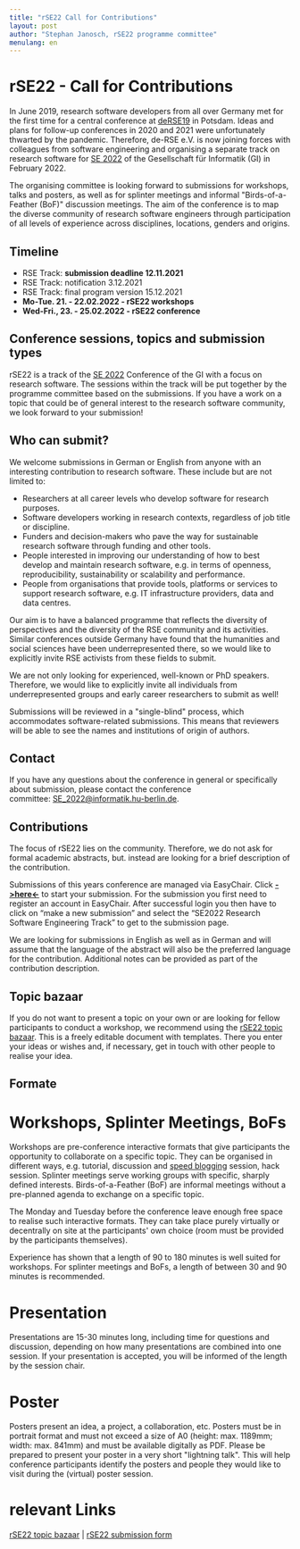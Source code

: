 ```yaml
---
title: "rSE22 Call for Contributions"
layout: post
author: "Stephan Janosch, rSE22 programme committee"
menulang: en
---
```


# rSE22 - Call for Contributions
In June 2019, research software developers from all over Germany met for the first time for a central conference at [deRSE19](https://de-rse.org/en/conf2019/) in Potsdam. Ideas and plans for follow-up conferences in 2020 and 2021 were unfortunately thwarted by the pandemic. Therefore, de-RSE e.V. is now joining forces with colleagues from software engineering and organising a separate track on research software for [SE 2022](https://www.se-2022.de) of the Gesellschaft für Informatik (GI) in February 2022. 

The organising committee is looking forward to submissions for workshops, talks and posters, as well as for splinter meetings and informal "Birds-of-a-Feather (BoF)" discussion meetings. The aim of the conference is to map the diverse community of research software engineers through participation of all levels of experience across disciplines, locations, genders and origins.

## Timeline
*	RSE Track: **submission deadline 12.11.2021**
*	RSE Track: notification 3.12.2021
*	RSE Track: final program version 15.12.2021 
*	**Mo-Tue. 21. - 22.02.2022 - rSE22 workshops**
*	**Wed-Fri., 23. - 25.02.2022 - rSE22 conference**

## Conference sessions, topics and submission types
rSE22 is a track of the [SE 2022](https://www.se-2022.de) Conference of the GI with a focus on research software. The sessions within the track will be put together by the programme committee based on the submissions. If you have a work on a topic that could be of general interest to the research software community, we look forward to your submission!

## Who can submit?
We welcome submissions in German or English from anyone with an interesting contribution to research software. These include but are not limited to:
*	Researchers at all career levels who develop software for research purposes.
*	Software developers working in research contexts, regardless of job title or discipline.
*	Funders and decision-makers who pave the way for sustainable research software through funding and other tools.
*	People interested in improving our understanding of how to best develop and maintain research software, e.g. in terms of openness, reproducibility, sustainability or scalability and performance.
*	People from organisations that provide tools, platforms or services to support research software, e.g. IT infrastructure providers, data and data centres.

Our aim is to have a balanced programme that reflects the diversity of perspectives and the diversity of the RSE community and its activities. Similar conferences outside Germany have found that the humanities and social sciences have been underrepresented there, so we would like to explicitly invite RSE activists from these fields to submit.

We are not only looking for experienced, well-known or PhD speakers. Therefore, we would like to explicitly invite all individuals from underrepresented groups and early career researchers to submit as well!

Submissions will be reviewed in a "single-blind" process, which accommodates software-related submissions. This means that reviewers will be able to see the names and institutions of origin of authors.

## Contact
If you have any questions about the conference in general or specifically about submission, please contact the conference committee: <SE_2022@informatik.hu-berlin.de>.

## Contributions
The focus of rSE22 lies on the community. Therefore, we do not ask for formal academic abstracts, but. instead are looking for a brief description of the contribution.

Submissions of this years conference are managed via EasyChair. Click [**->here<-**](https://easychair.org/conferences/?conf=se2022) to start your submission. For the submission you first need to register an account in EasyChair. After successful login you then have to click on “make a new submission” and select the “SE2022 Research Software Engineering Track” to get to the submission page. 

We are looking for submissions in English as well as in German and will assume that the language of the abstract will also be the preferred language for the contribution. Additional notes can be provided as part of the contribution description.

## Topic bazaar
If you do not want to present a topic on your own or are looking for fellow participants to conduct a workshop, we recommend using the [rSE22 topic bazaar](https://pad.gwdg.de/B74SJsvmQbKRMkPAuLuQyA). This is a freely editable document with templates. There you enter your ideas or wishes and, if necessary, get in touch with other people to realise your idea.

## Formate
# Workshops, Splinter Meetings, BoFs
Workshops are pre-conference interactive formats that give participants the opportunity to collaborate on a specific topic. They can be organised in different ways, e.g. tutorial, discussion and [speed blogging](https://www.software.ac.uk/term/speed-blogging) session, hack session. Splinter meetings serve working groups with specific, sharply defined interests. Birds-of-a-Feather (BoF) are informal meetings without a pre-planned agenda to exchange on a specific topic.

The Monday and Tuesday before the conference leave enough free space to realise such interactive formats. They can take place purely virtually or decentrally on site at the participants' own choice (room must be provided by the participants themselves).

Experience has shown that a length of 90 to 180 minutes is well suited for workshops. For splinter meetings and BoFs, a length of between 30 and 90 minutes is recommended.

# Presentation
Presentations are 15-30 minutes long, including time for questions and discussion, depending on how many presentations are combined into one session. If your presentation is accepted, you will be informed of the length by the session chair.

# Poster
Posters present an idea, a project, a collaboration, etc. Posters must be in portrait format and must not exceed a size of A0 (height: max. 1189mm; width: max. 841mm) and must be available digitally as PDF. Please be prepared to present your poster in a very short "lightning talk". This will help conference participants identify the posters and people they would like to visit during the (virtual) poster session.

# relevant Links
[rSE22 topic bazaar](https://pad.gwdg.de/B74SJsvmQbKRMkPAuLuQyA) | [rSE22 submission form](https://easychair.org/conferences/?conf=se2022)
